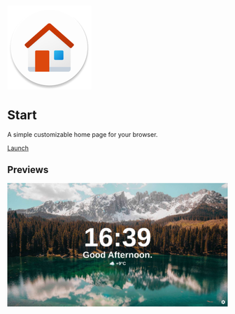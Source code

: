 ![App Icon](public/pwa/mipmap-xxxhdpi/ic_launcher.png?raw=true)
# Start
A simple customizable home page for your browser.

[Launch](https://domi04151309.github.io/start/)

## Previews
![Preview](public/preview.jpg?raw=true)
